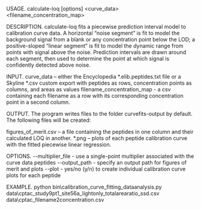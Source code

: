 USAGE.
calculate-loq [options] <curve_data> <filename_concentration_map>


DESCRIPTION.
calculate-loq fits a piecewise prediction interval model to calibration curve data. A horizontal “noise segment” is fit to model the background signal from a blank or any concentration point below the LOD; a positive-sloped “linear segment” is fit to model the dynamic range from points with signal above the noise. Prediction intervals are drawn around each segment, then used to determine the point at which signal is confidently detected above noise.


INPUT.
curve_data – either the Encyclopedia \*.elib.peptides.txt file or a Skyline \*.csv custom export with peptides as rows, concentration points as columns, and areas as values
filename_concentration_map - a csv containing each filename as a row with its corresponding concentration point in a second column.


OUTPUT.
The program writes files to the folder curvefits-output by default. The following files will be created:

figures_of_merit.csv – a file containing the peptides in one column and their calculated LOQ in another. 
\*.png – plots of each peptide calibration curve with the fitted piecewise linear regression.

OPTIONS.
--multiplier_file - use a single-point multiplier associated with the curve data peptides
--output_path - specify an output path for figures of merit and plots
--plot - yes/no (y/n) to create individual calibration curve plots for each peptide


EXAMPLE.
python bin\calibration_curve_fitting_dataanalysis.py data\cptac_study9pt1_site56a_lightonly_totalarearatio_ssd.csv data\cptac_filename2concentration.csv
